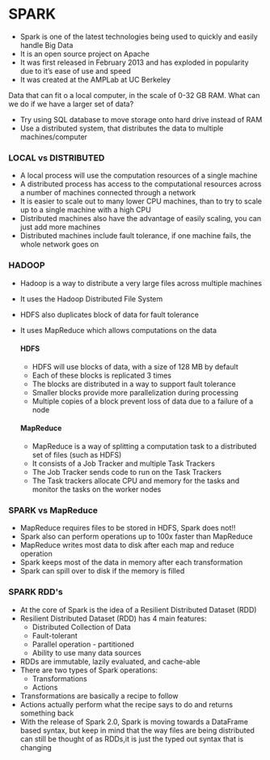 # SPARK 

* Spark is one of the latest technologies being used to quickly and easily handle Big Data
* It is an open source project on Apache
* It was first released in February 2013 and has exploded in popularity due to it’s ease of use and speed
* It was created at the AMPLab at UC Berkeley


Data that can fit o a local computer, in the scale of 0-32 GB RAM. What can we do if we have a larger set of data?

* Try using SQL database to move storage onto hard drive instead of RAM
* Use a distributed system, that distributes the data to multiple machines/computer

### LOCAL vs DISTRIBUTED

* A local process will use the computation resources of a single machine
* A distributed process has access to the computational resources across a number of machines connected through a network
* It is easier to scale out to many lower CPU machines, than to try to scale up to a single machine with a high CPU
* Distributed machines also have the advantage of easily scaling, you can just add more machines
* Distributed machines include fault tolerance, if one machine fails, the whole network goes on

### HADOOP

* Hadoop is a way to distribute a very large files across multiple machines
* It uses the Hadoop Distributed File System
* HDFS also duplicates block of data for fault tolerance
* It uses MapReduce which allows computations on the data

  #### HDFS
  * HDFS will use blocks of data, with a size of 128 MB by default
  * Each of these blocks is replicated 3 times
  * The blocks are distributed in a way to support fault tolerance
  * Smaller blocks provide more parallelization during processing
  * Multiple copies of a block prevent loss of data due to a failure of a node
  
  #### MapReduce
  * MapReduce is a way of splitting a computation task to a distributed set of files (such as HDFS)
  * It consists of a Job Tracker and multiple Task Trackers
  * The Job Tracker sends code to run on the Task Trackers
  * The Task trackers allocate CPU and memory for the tasks and monitor the tasks on the worker nodes
  
### SPARK vs MapReduce
* MapReduce requires files to be stored in HDFS, Spark does not!!
* Spark also can perform operations up to 100x faster than MapReduce
* MapReduce writes most data to disk after each map and reduce operation
* Spark keeps most of the data in memory after each transformation
* Spark can spill over to disk if the memory is filled

### SPARK RDD's
* At the core of Spark is the idea of a Resilient Distributed Dataset (RDD)
* Resilient Distributed Dataset (RDD) has 4 main features:
	* Distributed Collection of Data
	* Fault-tolerant
	* Parallel operation - partitioned
	* Ability to use many data sources
* RDDs are immutable, lazily evaluated, and cache-able
* There are two types of Spark operations:
	* Transformations
	* Actions
* Transformations are basically a recipe to follow
* Actions actually perform what the recipe says to do and returns something back
* With the release of Spark 2.0, Spark is moving towards a DataFrame based syntax, but keep in mind that the way files 
  are being distributed can still be thought of as RDDs,it is just the typed out syntax that is changing





  


